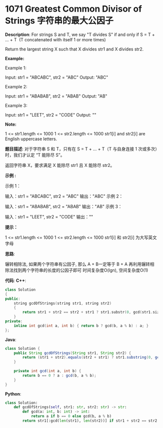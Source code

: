 # 1071 Greatest Common Divisor of Strings 字符串的最大公因子

__Description__:
For strings S and T, we say "T divides S" if and only if S = T + ... + T  (T concatenated with itself 1 or more times)

Return the largest string X such that X divides str1 and X divides str2.

__Example:__

Example 1:

Input: str1 = "ABCABC", str2 = "ABC"
Output: "ABC"

Example 2:

Input: str1 = "ABABAB", str2 = "ABAB"
Output: "AB"

Example 3:

Input: str1 = "LEET", str2 = "CODE"
Output: ""

__Note:__

1 <= str1.length <= 1000
1 <= str2.length <= 1000
str1[i] and str2[i] are English uppercase letters.

__题目描述__:
对于字符串 S 和 T，只有在 S = T + ... + T（T 与自身连接 1 次或多次）时，我们才认定 “T 能除尽 S”。

返回字符串 X，要求满足 X 能除尽 str1 且 X 能除尽 str2。

__示例 :__

示例 1：

输入：str1 = "ABCABC", str2 = "ABC"
输出："ABC"
示例 2：

输入：str1 = "ABABAB", str2 = "ABAB"
输出："AB"
示例 3：

输入：str1 = "LEET", str2 = "CODE"
输出：""

__提示：__

1 <= str1.length <= 1000
1 <= str2.length <= 1000
str1[i] 和 str2[i] 为大写英文字母

__思路__:

辗转相除法, 如果两个字符串有公因子, 那么 A + B一定等于 B + A
再利用辗转相除法找到两个字符串的长度的公因子即可
时间复杂度O(lgn), 空间复杂度O(1)

__代码__:
__C++__:

```C++
class Solution 
{
public:
    string gcdOfStrings(string str1, string str2) 
    {
        return str1 + str2 == str2 + str1 ? str1.substr(0, gcd(str1.size(), str2.size())) : "";
    }
private:
    inline int gcd(int a, int b) { return b ? gcd(b, a % b) : a; }
};
```

__Java__:

```Java
class Solution {
    public String gcdOfStrings(String str1, String str2) {
        return (str1 + str2).equals(str2 + str1) ? str1.substring(0, gcd(str1.length(), str2.length())) : "";
    }
    
    private int gcd(int a, int b) { 
        return b == 0 ? a : gcd(b, a % b); 
    }
}
```

__Python__:

```Python
class Solution:
    def gcdOfStrings(self, str1: str, str2: str) -> str:
        def gcd(a: int, b: int) -> int:
            return a if b == 0 else gcd(b, a % b)
        return str1[:gcd(len(str1), len(str2))] if str1 + str2 == str2 + str1 else ""
```
